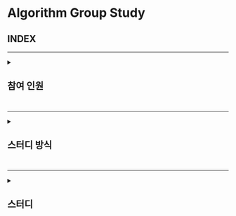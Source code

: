 # Algorithm Group Study

## INDEX

---

<details>
<summary> <h2> 참여 인원 <h2> </summary>
<div markdown="1">

 이원일, 이아현, 임유정, 조홍준, 강보성

</div>
</details>

---

<details>
<summary> <h2> 스터디 방식 <h2> </summary>
<div markdown="1">
  - 횟수 : 약 주 1회(수요일)

- 알고리즘 이론 학습 후 코딩 연습
- 관련 문제 과제 및 코드 리뷰
- 스터디 전날 코드별로 질문 남기기
- 필수사항 !
  - 주석
  - 폴더 형식
      /071W/
    
          SWEA문제번호/
              README.md
              문제번호_영문이름.py

</div>
</details>

---

<details>
<summary> <h2> 스터디 <h2> </summary>
<div markdown="1">

  2022.07.22 <1주차 스터디>  
    - SWEA 1979 '어디에 단어가 들어갈 수 있을까'
      -> 알고리즘 핵심 개념 : 
          1. 연속된 수 뽑아내기
          2. 대각 대칭 사용해서 행과 열을 바꾸기

    - SWEA 1859 '백만장자 프로젝트'
          1. 최대 이득이라는 개념에 따른 접근 방법
          2. 방대한 Input 값에 따른 메모리 사용 최소화
          3. 함수 사용이 늘면 연산 수가 늘어남에 따라 계산시간이 늘어난다.

  2022.08.16 <3주차 스터디>  

   - KMP알고리즘 복습
    -> 알고리즘 핵심 개념 : 
      1. 패턴이 접두 문자부터 중복이 있을 때 lps 테이블을 만들어 
      2. 대각 대칭 사용해서 행과 열을 바꾸기
  
  2022.08.28 <4주차 스터디>  

   - IM시험 준비(기출문제 풀이)
    -> 이차원 배열, 인덱싱 관련 문제 
  
  2022.08.31 <5주차 스터디>  
   - BFS 이론 발표
   - DFS 문제리뷰
    -> SWEA 1716 - 완전탐색을 통한 최소 연결 거리 계산

  2022.09.08 <6주차 스터디>  
   - 재귀함수 이론 발표
   - BFS 문제리뷰
    -> BOJ 14502 - BFS와 백트랙킹, 조합 활용한 솔루션 찾기/묘수: 1 주변에 놓도록 조건을 걸면 케이스가 줄어든다 !
    -> BOJ 6118 - BFS의 정석 문제 / 데이터를 리스트와 딕셔너리 형태로 저장하는 차이
  
  2022.08.31 <5주차 스터디>  
   - BFS 이론 발표
   - DFS 문제리뷰
    -> SWEA 1716 - 완전탐색을 통한 최소 연결 거리 계산

  2022.09.15 <7주차 스터디>  
   - 문제리뷰
    -> BOJ 15486 - DP - 작은 단계에서부터 최대값을 구해서 현재의 최댓값을 구하는데 사용/ 미래의 dp값을 미리 저장하고 비교하면서 업데이트
    -> BOJ 11052 - DP - 상동
    -> SWEA 2477 - 구현 : 문제의 제약조건 및 업무 알고리즘에 따라 구현
  
</div>
</details>
